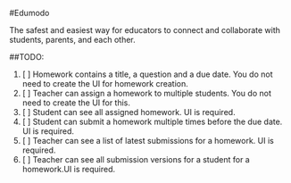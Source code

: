 #Edumodo

The safest and easiest way for educators to connect and collaborate with students, parents, and each other.


##TODO:
1. [ ] Homework contains a title, a question and a due date. You do not need to create the UI for homework creation.
2. [ ] Teacher can assign a homework to multiple students. You do not need to create the UI for this.
3. [ ] Student can see all assigned homework. UI is required.
4. [ ] Student can submit a homework multiple times before the due date. UI is required.
5. [ ] Teacher can see a list of latest submissions for a homework. UI is required.
6. [ ] Teacher can see all submission versions for a student for a homework.UI is required.


